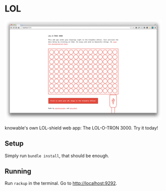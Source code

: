 # LOL

![THE LOL-O-TRON](/public/images/lol-o-tron.png?raw=true)

knowable's own LOL-shield web app: The LOL-O-TRON 3000. Try it today!

## Setup

Simply run `bundle install`, that should be enough.

## Running

Run `rackup` in the terminal. Go to [http://localhost:9292](http://localhost:9292).
